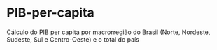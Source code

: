 # PIB-per-capita
Cálculo do PIB per capita por macrorregião do Brasil (Norte, Nordeste, Sudeste, Sul e Centro-Oeste) e o total do país
